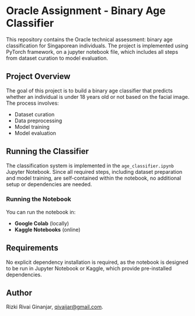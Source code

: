 # Oracle Assignment - Binary Age Classifier

This repository contains the Oracle technical assessment: binary age classification for Singaporean individuals. The project is implemented using PyTorch framework, on a jupyter notebook file, which includes all steps from dataset curation to model evaluation.

## Project Overview
The goal of this project is to build a binary age classifier that predicts whether an individual is under 18 years old or not based on the facial image. The process involves:
- Dataset curation
- Data preprocessing
- Model training
- Model evaluation

## Running the Classifier
The classification system is implemented in the `age_classifier.ipynb` Jupyter Notebook. Since all required steps, including dataset preparation and model training, are self-contained within the notebook, no additional setup or dependencies are needed.

### Running the Notebook
You can run the notebook in:
- **Google Colab** (locally)
- **Kaggle Notebooks** (online)

## Requirements
No explicit dependency installation is required, as the notebook is designed to be run in Jupyter Notebook or Kaggle, which provide pre-installed dependencies.

## Author
Rizki Rivai Ginanjar, qivaijar@gmail.com.
